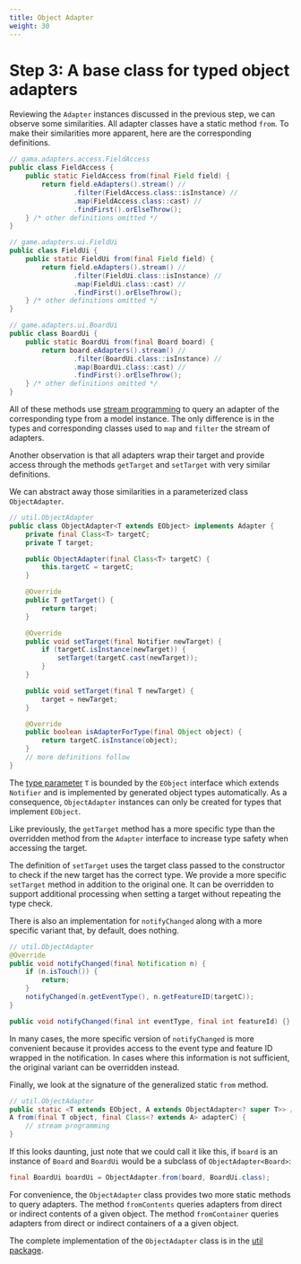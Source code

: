 ```yaml
---
title: Object Adapter
weight: 30
---
```


# Step 3: A base class for typed object adapters

Reviewing the `Adapter` instances discussed in the previous step, we can observe some similarities. All adapter classes have a static method `from`.
To make their similarities more apparent, here are the corresponding definitions.

```java
// gama.adapters.access.FieldAccess
public class FieldAccess {
	public static FieldAccess from(final Field field) {
		return field.eAdapters().stream() //
				.filter(FieldAccess.class::isInstance) //
				.map(FieldAccess.class::cast) //
				.findFirst().orElseThrow();
	} /* other definitions omitted */
}

// game.adapters.ui.FieldUi
public class FieldUi {
	public static FieldUi from(final Field field) {
		return field.eAdapters().stream() //
				.filter(FieldUi.class::isInstance) //
				.map(FieldUi.class::cast) //
				.findFirst().orElseThrow();
	} /* other definitions omitted */
}

// game.adapters.ui.BoardUi
public class BoardUi {
	public static BoardUi from(final Board board) {
		return board.eAdapters().stream() //
				.filter(BoardUi.class::isInstance) //
				.map(BoardUi.class::cast) //
				.findFirst().orElseThrow();
	} /* other definitions omitted */
}
```

[stream programming]: ../background/stream_programming

All of these methods use [stream programming] to query an adapter of the corresponding type from a model instance. The only difference is in the types and corresponding classes used to `map` and `filter` the stream of adapters.

Another observation is that all adapters wrap their target and provide access through the methods `getTarget` and `setTarget` with very similar definitions.

We can abstract away those similarities in a parameterized class `ObjectAdapter`.

```java
// util.ObjectAdapter
public class ObjectAdapter<T extends EObject> implements Adapter {
	private final Class<T> targetC;
	private T target;

	public ObjectAdapter(final Class<T> targetC) {
		this.targetC = targetC;
	}

	@Override
	public T getTarget() {
		return target;
	}

	@Override
	public void setTarget(final Notifier newTarget) {
		if (targetC.isInstance(newTarget)) {
			setTarget(targetC.cast(newTarget));
		}
	}

	public void setTarget(final T newTarget) {
		target = newTarget;
	}

	@Override
	public boolean isAdapterForType(final Object object) {
		return targetC.isInstance(object);
	}
	// more definitions follow
}
```

[type parameter]: ../background/type_parameters

The [type parameter] `T` is bounded by the `EObject` interface which extends `Notifier` and is implemented by generated object types automatically.
As a consequence, `ObjectAdapter` instances can only be created for types that implement `EObject`.

Like previously, the `getTarget` method has a more specific type than the overridden method from the `Adapter` interface to increase type safety when accessing the target.

The definition of `setTarget` uses the target class passed to the constructor to check if the new target has the correct type.
We provide a more specific `setTarget` method in addition to the original one.
It can be overridden to support additional processing when setting a target without repeating the type check.

There is also an implementation for `notifyChanged` along with a more specific variant that, by default, does nothing.

```java
// util.ObjectAdapter
@Override
public void notifyChanged(final Notification n) {
	if (n.isTouch()) {
		return;
	}
	notifyChanged(n.getEventType(), n.getFeatureID(targetC));
}

public void notifyChanged(final int eventType, final int featureId) {}
```

In many cases, the more specific version of `notifyChanged` is more convenient because it provides access to the event type and feature ID wrapped in the notification.
In cases where this information is not sufficient, the original variant can be overridden instead.

Finally, we look at the signature of the generalized static `from` method.

```java
// util.ObjectAdapter
public static <T extends EObject, A extends ObjectAdapter<? super T>> //
A from(final T object, final Class<? extends A> adapterC) {
	// stream programming
}
```

If this looks daunting, just note that we could call it like this, if `board` is an instance of `Board` and `BoardUi` would be a subclass of `ObjectAdapter<Board>`:

```java
final BoardUi boardUi = ObjectAdapter.from(board, BoardUi.class);
```

For convenience, the `ObjectAdapter` class provides two more static methods to query adapters.
The method `fromContents` queries adapters from direct or indirect contents of a given object.
The method `fromContainer` queries adapters from direct or indirect containers of a a given object.

The complete implementation of the `ObjectAdapter` class is in the [util package].

[util package]: https://github.com/sebfisch/emf-adapter-tutorial-code/tree/step3-object-adapter-v1/de.sebfisch.tictactoe/src/util
